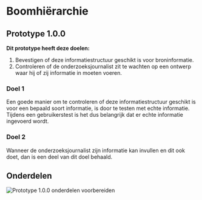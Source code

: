 # Boomhiërarchie


## Prototype 1.0.0

__Dit prototype heeft deze doelen:__

1. Bevestigen of deze informatiestructuur geschikt is voor broninformatie.
2. Controleren of de onderzoeksjournalist zit te wachten op een ontwerp waar hij of zij informatie in moeten voeren.

### Doel 1
Een goede manier om te controleren of deze informatiestructuur geschikt is voor een bepaald soort informatie, is door te testen met echte informatie. Tijdens een gebruikerstest is het dus belangrijk dat er echte informatie ingevoerd wordt.

### Doel 2
Wanneer de onderzoeksjournalist zijn informatie kan invullen en dit ook doet, dan is een deel van dit doel behaald.


## Onderdelen

![Prototype 1.0.0 onderdelen voorbereiden](content/prototype-1.0.0-components.jpg)





